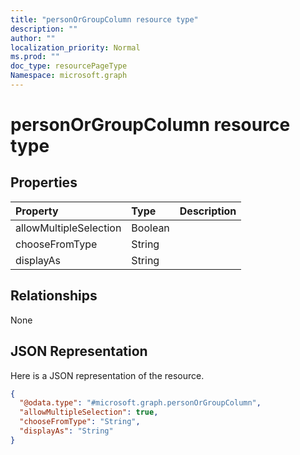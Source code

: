 ```yaml
---
title: "personOrGroupColumn resource type"
description: ""
author: ""
localization_priority: Normal
ms.prod: ""
doc_type: resourcePageType
Namespace: microsoft.graph
---
```



# personOrGroupColumn resource type



## Properties
|Property|Type|Description|
|:---|:---|:---|
|allowMultipleSelection|Boolean||
|chooseFromType|String||
|displayAs|String||

## Relationships
None

## JSON Representation
Here is a JSON representation of the resource.
<!-- {
  "blockType": "resource",
  "@odata.type": "microsoft.graph.personOrGroupColumn"
}
-->
``` json
{
  "@odata.type": "#microsoft.graph.personOrGroupColumn",
  "allowMultipleSelection": true,
  "chooseFromType": "String",
  "displayAs": "String"
}
```

